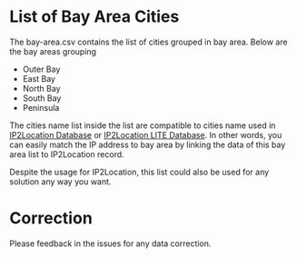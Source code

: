 # List of Bay Area Cities
The bay-area.csv contains the list of cities grouped in bay area. Below are the bay areas grouping

* Outer Bay
* East Bay
* North Bay
* South Bay
* Peninsula

The cities name list inside the list are compatible to cities name used in [IP2Location Database](http://www.ip2location.com) or [IP2Location LITE Database](http://lite.ip2location.com). In other words, you can easily match the IP address to bay area by linking the data of this bay area list to IP2Location record.

Despite the usage for IP2Location, this list could also be used for any solution any way you want.

# Correction

Please feedback in the issues for any data correction.

